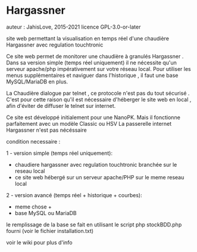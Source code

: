 # Hargassner
auteur : JahisLove,  2015-2021
licence GPL-3.0-or-later

site web permettant la visualisation en temps réel d'une chaudière Hargassner avec regulation touchtronic

Ce site web permet de monitorer une chaudière à granulés Hargassner  .
Dans sa version simple (temps réel uniquement) il ne nécessite qu'un serveur apache/php impérativement sur votre réseau local.
Pour utiliser les menus supplémentaires et naviguer dans l'historique , il faut une base MySQL/MariaDB en plus.

La Chaudière dialogue par telnet , ce protocole n'est pas du tout sécurisé . 
C'est pour cette raison qu'il est nécessaire d'héberger le site web en local , afin d'éviter de diffuser le telnet sur internet.

Ce site est développé initialement pour une NanoPK. Mais il fonctionne parfaitement avec un modèle Classic ou HSV
La passerelle internet Hargassner n'est pas nécéssaire


condition necessaire :

1 - version simple (temps réel uniquement):
 - chaudiere hargassner avec regulation touchtronic branchée sur le reseau local
 - ce site web hébergé sur un serveur apache/PHP sur le meme reseau local
 
2 - version avancé (temps réel + historique + courbes):
 - meme chose + 
 - base MySQL ou MariaDB
 
 le remplissage de la base se fait en utilisant le script php stockBDD.php fourni (voir le fichier installation.txt)
    
   voir le wiki pour plus d'info

